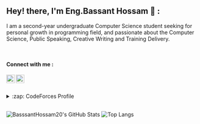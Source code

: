 ## Hey! there,  I'm Eng.Bassant Hossam 👋 :
I am a second-year undergraduate Computer Science student seeking for personal growth in programming field, and passionate about the Computer Science, Public Speaking, Creative Writing and Training Delivery.

<br>

#### Connect with me :
[<img align="left" alt="BassantHossam|Linkedin" width="22px" src="https://user-images.githubusercontent.com/88390970/138225060-32188a89-5df4-4160-8bd4-bb034a9cf4dc.png" />][linkedin]

[<img align="left" alt="BassantHossam|Facebook" width="22px" src="https://user-images.githubusercontent.com/88390970/138225202-a521159c-70e4-4850-bdbb-15498cb51b57.png" />][facebook]



<!-- ![LinkedIn_icon svg](https://user-images.githubusercontent.com/88390970/138225060-32188a89-5df4-4160-8bd4-bb034a9cf4dc.png) -->
<!-- ![facebook icon](https://user-images.githubusercontent.com/88390970/138225202-a521159c-70e4-4850-bdbb-15498cb51b57.png) -->
[facebook]: https://www.facebook.com/profile.php?id=100070085600127
[linkedin]: https://www.linkedin.com/in/bassant-hossam-827500170


<br><br>

<!-- <details>
 <summary>:zap: HackerRank Profile</summary>
  https://www.hackerrank.com/bassant_hossam20
</details> -->
<details>
 <summary>:zap: CodeForces Profile</summary>
  https://codeforces.com/profile/Bassant_Hossam
</details>

 <br>
 
![BasssantHossam20's GitHub Stats](https://github-readme-stats.vercel.app/api?username=BassantHossam20&hide=[%22issues%22]&show_icons=true&theme=radical)
![Top Langs](https://github-readme-stats.vercel.app/api/top-langs/?username=BassantHossam20&layout=compact&theme=radical)
